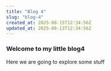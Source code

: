 ```yaml
---
title: "Blog 4"
slug: "blog-4"
created_at: 2025-08-15T12:34:56Z
updated_at: 2025-08-13T12:34:56Z
---
```

### Welcome to my little blog4

Here we are going to explore some stuff
